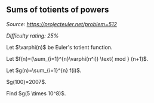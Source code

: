 Sums of totients of powers
--------------------------

*Source: https://projecteuler.net/problem=512*


*Difficulty rating: 25%*

Let \$\\varphi(n)\$ be Euler's totient function.

Let \$f(n)=(\\sum\_{i=1}\^{n}\\varphi(n\^i)) \\text{ mod } (n+1)\$.

Let \$g(n)=\\sum\_{i=1}\^{n} f(i)\$.

\$g(100)=2007\$.

Find \$g(5 \\times 10\^8)\$.
